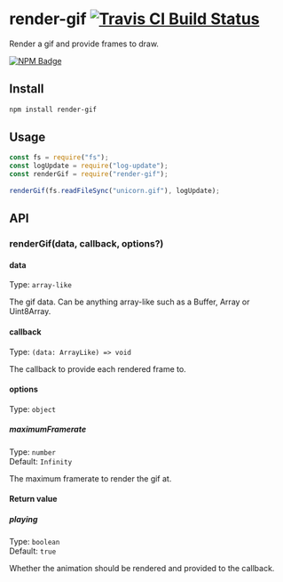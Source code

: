 # render-gif [![Travis CI Build Status](https://img.shields.io/travis/com/Richienb/render-gif/master.svg?style=for-the-badge)](https://travis-ci.com/Richienb/render-gif)

Render a gif and provide frames to draw.

[![NPM Badge](https://nodei.co/npm/render-gif.png)](https://npmjs.com/package/render-gif)

## Install

```sh
npm install render-gif
```

## Usage

```js
const fs = require("fs");
const logUpdate = require("log-update");
const renderGif = require("render-gif");
 
renderGif(fs.readFileSync("unicorn.gif"), logUpdate);
```

## API

### renderGif(data, callback, options?)

#### data

Type: `array-like`

The gif data. Can be anything array-like such as a Buffer, Array or Uint8Array.

#### callback

Type: `(data: ArrayLike) => void`

The callback to provide each rendered frame to.

#### options

Type: `object`

##### maximumFramerate

Type: `number`\
Default: `Infinity`

The maximum framerate to render the gif at.

#### Return value

##### playing

Type: `boolean`\
Default: `true`

Whether the animation should be rendered and provided to the callback.

